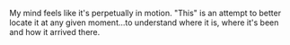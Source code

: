 My mind feels like it's perpetually in motion. "This" is an attempt to better locate it at any given moment...to understand where it is, where it's been and how it arrived there.
